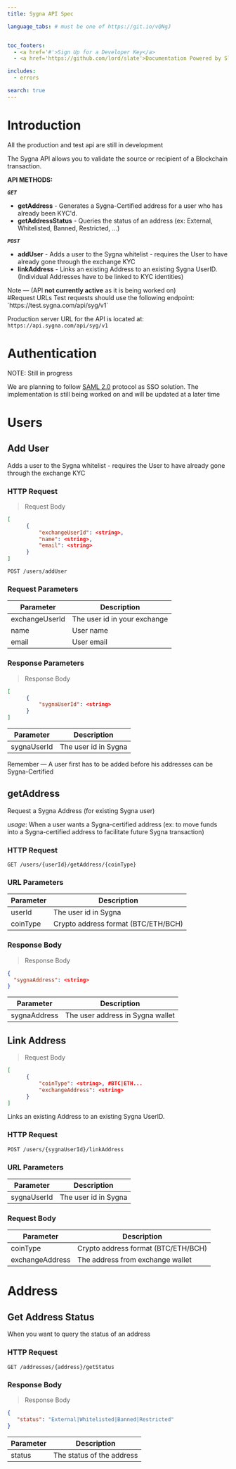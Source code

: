 ```yaml
---
title: Sygna API Spec

language_tabs: # must be one of https://git.io/vQNgJ


toc_footers:
  - <a href='#'>Sign Up for a Developer Key</a>
  - <a href='https://github.com/lord/slate'>Documentation Powered by Slate</a>

includes:
  - errors

search: true
---
```


# Introduction

<aside class="warning">
All the production and test api are still in development
</aside>

The Sygna API allows you to validate the source or recipient of a Blockchain transaction.

**API METHODS:**

_**`GET`**_   
- **getAddress** -  Generates a Sygna-Certified address for a user who has already been KYC'd.  
- **getAddressStatus** - Queries the status of an address (ex: External, Whitelisted, Banned, Restricted, ...) 

_**`POST`**_   
- **addUser** - Adds a user to the Sygna whitelist - requires the User to have already gone through the exchange KYC  
- **linkAddress**  - Links an existing Address to an existing Sygna UserID. (Individual Addresses have to be linked to KYC identities)

<aside class="success">
Note — (API <b>not currently active</b> as it is being worked on)
</aside>
#Request URLs
Test requests should use the following endpoint:  
`https://test.sygna.com/api/syg/v1`

Production server URL for the API is located at:  
`https://api.sygna.com/api/syg/v1`

# Authentication
NOTE: Still in progress

We are planning to follow [SAML 2.0](https://en.wikipedia.org/wiki/Security_Assertion_Markup_Language) protocol as SSO solution.
The implementation is still being worked on and will be updated at a later time

# Users

## Add User

Adds a user to the Sygna whitelist - requires the User to have already gone through the exchange KYC

### HTTP Request
> Request Body

```json
[
      {
          "exchangeUserId": <string>,
          "name": <string>,
          "email": <string>
      }
]
```

`POST /users/addUser`

### Request Parameters


| Parameter      | Description                  |
| -------------- | ---------------------------- |
| exchangeUserId | The user id in your exchange |
| name           | User name                    |
| email          | User email                   |

### Response Parameters
> Response Body

```json
[
      {
          "sygnaUserId": <string>
      }
]
```

| Parameter   | Description          |
| ----------- | -------------------- |
| sygnaUserId | The user id in Sygna |

<aside class="success">
Remember — A user first has to be added before his addresses can be Sygna-Certified
</aside>

## getAddress

Request a Sygna Address (for existing Sygna user)  

_usage_: When a user wants a Sygna-certified address (ex: to move funds into a Sygna-certified address to facilitate future Sygna transaction)

### HTTP Request

`GET /users/{userId}/getAddress/{coinType}`

### URL Parameters

| Parameter | Description                               |
| --------- | ----------------------------------------- |
| userId    | The user id in Sygna                      |
| coinType  | Crypto address format (BTC/ETH/BCH)       |

### Response Body
> Response Body

```json
{
  "sygnaAddress": <string>
}
```

| Parameter    | Description                      |
| ------------ | -------------------------------- |
| sygnaAddress | The user address in Sygna wallet |


## Link Address

> Request Body

```json
[
      {
          "coinType": <string>, #BTC|ETH...
          "exchangeAddress": <string>
      }
]
```

Links an existing Address to an existing Sygna UserID.

### HTTP Request

`POST /users/{sygnaUserId}/linkAddress`

### URL Parameters

| Parameter | Description          |
| --------- | -------------------- |
| sygnaUserId    | The user id in Sygna |

### Request Body

| Parameter       | Description                               |
| --------------- | ----------------------------------------- |
| coinType        | Crypto address format (BTC/ETH/BCH)       |
| exchangeAddress | The address from exchange wallet          |

###

# Address

## Get Address Status



When you want to query the status of an address

### HTTP Request

`GET /addresses/{address}/getStatus`

### Response Body
> Response Body

```json
{
   "status": "External|Whitelisted|Banned|Restricted"
}
```

| Parameter | Description               |
| --------- | ------------------------- |
| status    | The status of the address |
